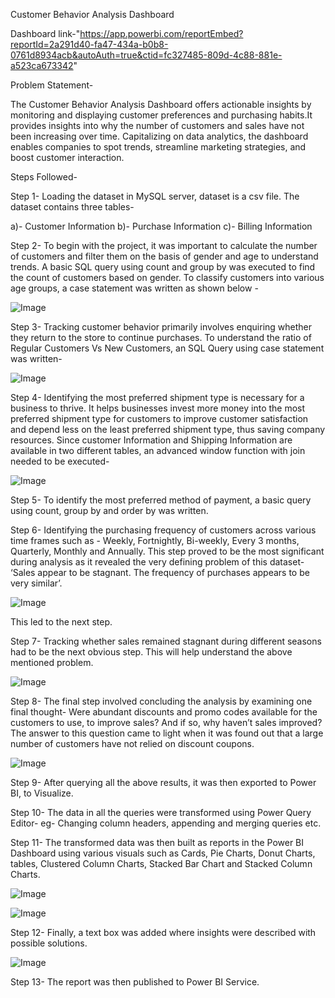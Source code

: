 Customer Behavior Analysis Dashboard

Dashboard link-"https://app.powerbi.com/reportEmbed?reportId=2a291d40-fa47-434a-b0b8-0761d8934acb&autoAuth=true&ctid=fc327485-809d-4c88-881e-a523ca673342"

Problem Statement-

The Customer Behavior Analysis Dashboard offers actionable insights by monitoring and displaying customer preferences and purchasing habits.It provides insights into why the number of customers and sales have not been increasing over time.
Capitalizing on data analytics, the dashboard enables companies to spot trends, streamline marketing strategies, and boost customer interaction. 

Steps Followed- 

Step 1- Loading the dataset in MySQL server, dataset is a csv file. The dataset contains three tables- 

a)- Customer Information
b)-  Purchase Information
c)- Billing Information

Step 2- To begin with the project, it was important to calculate the number of customers and filter them on the basis of gender and age to understand trends. A basic SQL query using count and group by was executed to find the count of customers based on gender. To classify customers into various age groups, a case statement was written as shown below -

![Image](https://github.com/user-attachments/assets/35837d50-eb8c-4248-94dc-81045049eeb5)




Step 3- Tracking customer behavior primarily involves enquiring whether they return to the store to continue purchases. To understand the ratio of Regular Customers Vs New Customers, an SQL Query using case statement was written- 

![Image](https://github.com/user-attachments/assets/80fb0d25-f8b4-4de6-8214-59e1014c2a2b)





Step 4- Identifying the most preferred shipment type is necessary for a business to thrive. It helps businesses invest more money into the most preferred shipment type for customers to improve customer satisfaction and depend less on the least preferred shipment type, thus saving company resources. Since customer Information and Shipping Information are available in two different tables, an advanced window function with join needed to be executed- 

![Image](https://github.com/user-attachments/assets/59803cfe-02bb-44b5-8306-8d8c61471aa5)

Step 5- To identify the most preferred method of payment, a basic query using count, group by and order by was written.

Step 6- Identifying the purchasing frequency of customers across various time frames such as - Weekly, Fortnightly, Bi-weekly, Every 3 months, Quarterly, Monthly and Annually. This step proved to be the most significant during analysis as it revealed the very defining problem of this dataset- ‘Sales appear to be stagnant. The frequency of purchases appears to be very similar’.

![Image](https://github.com/user-attachments/assets/5fe9c07e-8fec-4c61-9159-5fadd5a5366e)

 This led to the next step.

Step 7- Tracking whether sales remained stagnant during different seasons had to be the next obvious step. This will help understand the above mentioned problem. 

![Image](https://github.com/user-attachments/assets/d07fd166-cdaa-49d2-a737-2d8e5d909570)

Step 8- The final step involved concluding the analysis by examining one final thought- Were abundant discounts and promo codes available for the customers to use, to improve sales? And if so, why haven’t sales improved? The answer to this question came to light when it was found out that a large number of customers have not relied on discount coupons. 

![Image](https://github.com/user-attachments/assets/588ff0b6-f23a-4f53-969e-a5e46c23fb75)

Step 9- After querying all the above results, it was then exported to Power BI, to Visualize. 

Step 10- The data in all the queries were transformed using Power Query Editor- eg- Changing column headers, appending and merging queries etc. 

Step 11- The transformed data was then built as reports in the Power BI Dashboard using various visuals such as Cards, Pie Charts, Donut Charts, tables, Clustered Column Charts, Stacked Bar Chart and Stacked Column Charts. 

![Image](https://github.com/user-attachments/assets/70a84427-23ad-4458-96fb-359f582ae09e)

![Image](https://github.com/user-attachments/assets/3cf2c202-6f86-43ab-aebc-6f8015317cef)

Step 12- Finally, a text box was added where insights were described with possible solutions.

![Image](https://github.com/user-attachments/assets/e0cc0666-62e6-46f9-9a22-eee4fc9cdd15)

Step 13- The report was then published to Power BI Service. 




